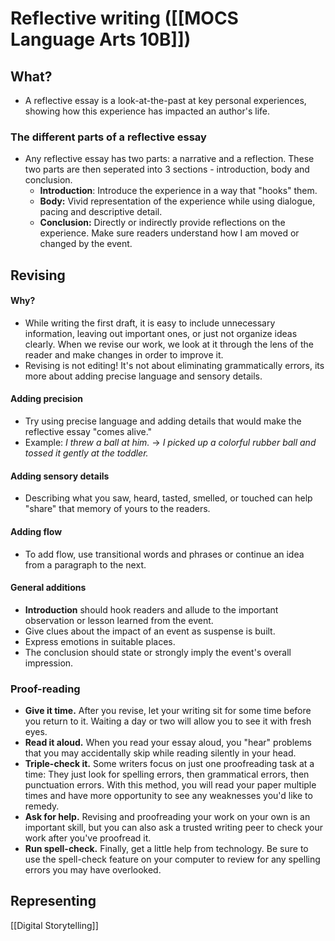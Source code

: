# Reflective writing ([[MOCS Language Arts 10B]])

## What?
- A reflective essay is a look-at-the-past at key personal experiences, showing how this experience has impacted an author's life.

### The different parts of a reflective essay
- Any reflective essay has two parts: a narrative and a reflection. These two parts are then seperated into 3 sections - introduction, body and conclusion.
	- **Introduction**: Introduce the experience in a way that "hooks" them.
	- **Body:** Vivid representation of the experience while using dialogue, pacing and descriptive detail.
	- **Conclusion:** Directly or indirectly provide reflections on the experience. Make sure readers understand how I am moved or changed by the event.

## Revising
#### Why?
- While writing the first draft, it is easy to include unnecessary information, leaving out important ones, or just not organize ideas clearly. When we revise our work, we look at it through the lens of the reader and make changes in order to improve it.
- Revising is not editing! It's not about eliminating grammatically errors, its more about adding precise language and sensory details.

#### Adding precision
- Try using precise language and adding details that would make the reflective essay "comes alive."
- Example: *I threw a ball at him.* -> *I picked up a colorful rubber ball and tossed it gently at the toddler.*

#### Adding sensory details
- Describing what you saw, heard, tasted, smelled, or touched can help "share" that memory of yours to the readers.

#### Adding flow
- To add flow, use transitional words and phrases or continue an idea from a paragraph to the next.

#### General additions
- **Introduction** should hook readers and allude to the important observation or lesson learned from the event.
- Give clues about the impact of an event as suspense is built.
- Express emotions in suitable places.
- The conclusion should state or strongly imply the event's overall impression.

### Proof-reading
- **Give it time.** After you revise, let your writing sit for some time before you return to it. Waiting a day or two will allow you to see it with fresh eyes.
- **Read it aloud.** When you read your essay aloud, you "hear" problems that you may accidentally skip while reading silently in your head.
- **Triple-check it.** Some writers focus on just one proofreading task at a time: They just look for spelling errors, then grammatical errors, then punctuation errors. With this method, you will read your paper multiple times and have more opportunity to see any weaknesses you'd like to remedy.
- **Ask for help.** Revising and proofreading your work on your own is an important skill, but you can also ask a trusted writing peer to check your work after you've proofread it.
- **Run spell-check.** Finally, get a little help from technology. Be sure to use the spell-check feature on your computer to review for any spelling errors you may have overlooked.

## Representing
[[Digital Storytelling]]